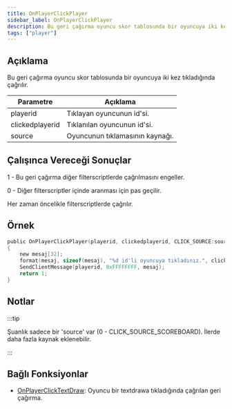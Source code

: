 ```yaml
---
title: OnPlayerClickPlayer
sidebar_label: OnPlayerClickPlayer
description: Bu geri çağırma oyuncu skor tablosunda bir oyuncuya iki kez tıkladığında çağrılır.
tags: ["player"]
---
```


## Açıklama

Bu geri çağırma oyuncu skor tablosunda bir oyuncuya iki kez tıkladığında çağrılır.

| Parametre              | Açıklama                        |
| --------------- | ------------------------------- |
| playerid        | Tıklayan oyuncunun id'si.       |
| clickedplayerid | Tıklanılan oyuncunun id'si.     |
| source          | Oyuncunun tıklamasının kaynağı. |

## Çalışınca Vereceği Sonuçlar

1 - Bu geri çağırma diğer filterscriptlerde çağrılmasını engeller.

0 - Diğer filterscriptler içinde aranması için pas geçilir.

Her zaman öncelikle filterscriptlerde çağrılır.

## Örnek

```c
public OnPlayerClickPlayer(playerid, clickedplayerid, CLICK_SOURCE:source)
{
    new mesaj[32];
    format(mesaj, sizeof(mesaj), "%d id'li oyuncuya tıkladınız.", clickedplayerid);
    SendClientMessage(playerid, 0xFFFFFFFF, mesaj);
    return 1;
}
```

## Notlar

:::tip

Şuanlık sadece bir 'source' var (0 - CLICK_SOURCE_SCOREBOARD). İlerde daha fazla kaynak eklenebilir.

:::

## Bağlı Fonksiyonlar

- [OnPlayerClickTextDraw](OnPlayerClickTextDraw): Oyuncu bir textdrawa tıkladığında çağrılan geri çağırma.
